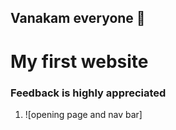 ## Vanakam everyone 🙏
# My first website 
### Feedback is highly appreciated 
1. ![opening page and nav bar]

